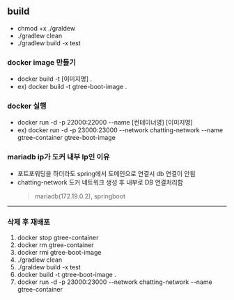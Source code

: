 ## build

- chmod +x ./graldew
- ./gradlew clean
- ./gradlew build -x test

### docker image 만들기

- docker build -t [이미지명] .
- ex) docker build -t gtree-boot-image .

### docker 실행

- docker run -d -p 22000:22000 --name [컨테이너명] [이미지명]
- ex) docker run -d -p 23000:23000 --network chatting-network --name gtree-container gtree-boot-image

### mariadb ip가 도커 내부 Ip인 이유
- 포트포워딩을 하더라도 spring에서 도메인으로 연결시 db 연결이 안됨
- chatting-network 도커 네트워크 생성 후 내부로 DB 연결처리함
   > mariadb(172.19.0.2), springboot



--- 
### 삭제 후 재배포
1. docker stop gtree-container
2. docker rm gtree-container
3. docker rmi gtree-boot-image
4. ./gradlew clean
5. ./graldew build -x test
6. docker build -t gtree-boot-image .
7. docker run -d -p 23000:23000 --network chatting-network --name gtree-container
